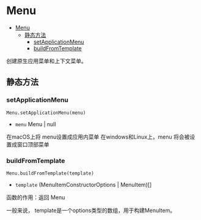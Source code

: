 # Menu

- [Menu](#menu)
  - [静态方法](#静态方法)
    - [setApplicationMenu](#setapplicationmenu)
    - [buildFromTemplate](#buildfromtemplate)

创建原生应用菜单和上下文菜单。

## 静态方法

### setApplicationMenu

`Menu.setApplicationMenu(menu)`

- `menu` Menu | null

在macOS上将 menu设置成应用内菜单 在windows和Linux上，menu 将会被设置成窗口顶部菜单

### buildFromTemplate

`Menu.buildFromTemplate(template)`

- `template` (MenuItemConstructorOptions | MenuItem)[]

函数的作用：返回 Menu

一般来说， template是一个options类型的数组，用于构建MenuItem。
